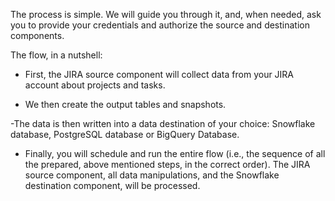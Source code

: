 The process is simple. We will guide you through it, and, when needed, ask you to provide your credentials and authorize the source and destination components.
 
The flow, in a nutshell:

- First, the JIRA source component will collect data from your JIRA account about projects and tasks.

- We then create the output tables and snapshots.

-The data is then written into a data destination of your choice: Snowflake database, PostgreSQL database or BigQuery Database.

- Finally, you will schedule and run the entire flow (i.e., the sequence of all the prepared, above mentioned steps, in the correct order). The JIRA source component, all data manipulations, and the Snowflake destination component, will be processed.
